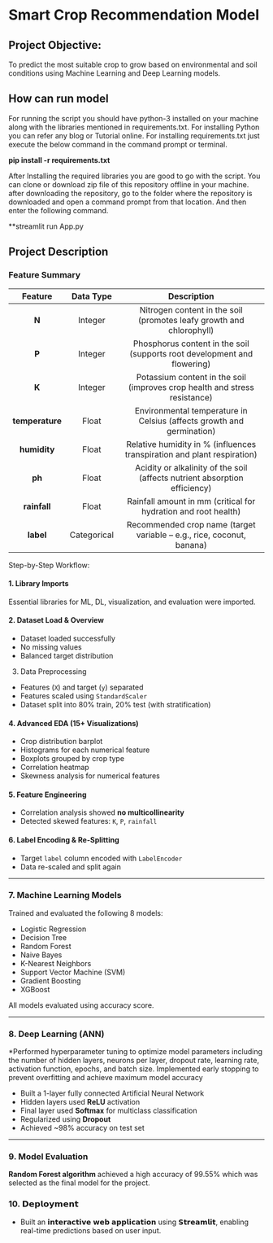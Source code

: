 # Smart Crop Recommendation Model
## Project Objective:
To predict the most suitable crop to grow based on environmental and soil conditions using Machine Learning and Deep Learning models.
## How can run model 
For running the script you should have python-3 installed on your machine along with the libraries mentioned in requirements.txt. For installing Python you can refer any blog or Tutorial online. For installing requirements.txt just execute the below command in the command prompt or terminal. 

**pip install -r requirements.txt**

After Installing the required libraries you are good to go with the  script. You can clone or download zip file of this repository 
offline in your machine. after downloading the repository, go to the folder where the repository is downloaded and open a command prompt from 
that location. And then enter the following command. 

 **streamlit run App.py

## Project Description
 
###  Feature Summary
| Feature           | Data Type    | Description                                                                 |
| :---------------: |:-----------: |:--------------------------------------------------------------------------: |
| **N**           | Integer     | Nitrogen content in the soil (promotes leafy growth and chlorophyll)       |
| **P**           | Integer     | Phosphorus content in the soil (supports root development and flowering)   |
| **K**           | Integer     | Potassium content in the soil (improves crop health and stress resistance) |
| **temperature** | Float       | Environmental temperature in Celsius (affects growth and germination)      |
| **humidity**    | Float       | Relative humidity in % (influences transpiration and plant respiration)    |
| **ph**          | Float       | Acidity or alkalinity of the soil (affects nutrient absorption efficiency) |
| **rainfall**    | Float       | Rainfall amount in mm (critical for hydration and root health)             |
| **label**       | Categorical | Recommended crop name (target variable – e.g., rice, coconut, banana)      |


Step-by-Step Workflow:

#### 1. Library Imports

Essential libraries for ML, DL, visualization, and evaluation were imported.

#### 2. Dataset Load & Overview

* Dataset loaded successfully
* No missing values
* Balanced target distribution

3. Data Preprocessing

* Features (`X`) and target (`y`) separated
* Features scaled using `StandardScaler`
* Dataset split into 80% train, 20% test (with stratification)

####  4. Advanced EDA (15+ Visualizations)

* Crop distribution barplot
* Histograms for each numerical feature
* Boxplots grouped by crop type
* Correlation heatmap
* Skewness analysis for numerical features

####  5. Feature Engineering

* Correlation analysis showed **no multicollinearity**
* Detected skewed features: `K`, `P`, `rainfall`

####  6. Label Encoding & Re-Splitting

* Target `label` column encoded with `LabelEncoder`
* Data re-scaled and split again

---

###  7. Machine Learning Models

Trained and evaluated the following 8 models:

* Logistic Regression
* Decision Tree
* Random Forest
* Naive Bayes
* K-Nearest Neighbors
* Support Vector Machine (SVM)
* Gradient Boosting
* XGBoost

All models evaluated using accuracy score.

---

###  8. Deep Learning (ANN)
*Performed hyperparameter tuning to optimize model parameters including the number of hidden layers, neurons per layer, dropout rate, learning rate, activation function, epochs, and batch size. Implemented early stopping to prevent overfitting and achieve maximum model accuracy
* Built a 1-layer fully connected Artificial Neural Network
* Hidden layers used **ReLU** activation
* Final layer used **Softmax** for multiclass classification
* Regularized using **Dropout**
* Achieved \~98% accuracy on test set

---

### 9. Model Evaluation

**Random Forest algorithm**  achieved a high accuracy of 99.55%  which was selected as the final model for the project.

### 10. 𝗗𝗲𝗽𝗹𝗼𝘆𝗺𝗲𝗻𝘁
* Built an 𝗶𝗻𝘁𝗲𝗿𝗮𝗰𝘁𝗶𝘃𝗲 𝘄𝗲𝗯 𝗮𝗽𝗽𝗹𝗶𝗰𝗮𝘁𝗶𝗼𝗻 using 𝗦𝘁𝗿𝗲𝗮𝗺𝗹𝗶𝘁, enabling real-time predictions based on user input.



